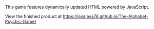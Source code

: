 
This game features dynamically updated HTML powered by JavaScript.

View the finished product at https://javalava76.github.io/The-Alphabet-Psychic-Game/
